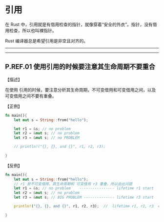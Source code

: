 # 引用

在 Rust 中，引用就是有借用检查的指针，就像穿着“安全的外衣”。指针，没有借用检查，所以也叫裸指针。

Rust 编译器总是希望引用是非空且对齐的。

---
<!-- toc -->
---

## P.REF.01  使用引用的时候要注意其生命周期不要重合

【描述】

 在使用 引用的时候，要注意分析其生命周期，不可变借用和可变借用之间，以及可变借用之间不要有重叠。

【正例】

```rust
fn main(){
    let mut s = String::from("hello");

    let r1 = &s; // no problem
    let r2 = &mut s; // no problem
    let r3 = &mut s; // no PROBLEM

    // println!("{}, {}, and {}", r1, r2, r3);
    
}
```

【反例】

```rust
fn main(){
    let mut s = String::from("hello");
    // r1 是不可变借用，其生命周期和 可变借用 r3 重叠，所以会出问题
    let r1 = &s; // no problem    ---------------- lifetime r1 start
    let r2 = &mut s; // no problem
    let r3 = &mut s; // BIG PROBLEM -------------- lifetime r3 start 

    println!("{}, {}, and {}", r1, r2, r3);  //  lifetime r1, r2, r3  end; 
    
}
```

